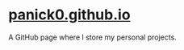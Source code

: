 # [panick0.github.io](https://panick0.github.io)

A GitHub page where I store my personal projects.
